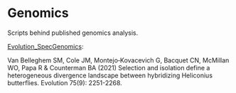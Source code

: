 # Genomics
Scripts behind published genomics analysis.

[Evolution_SpecGenomics](https://github.com/StevenVB12/Genomics/tree/master/Evolution_SpecGenomics):

Van Belleghem SM, Cole JM, Montejo‐Kovacevich G, Bacquet CN, McMillan WO, Papa R & Counterman BA (2021) Selection and isolation define a heterogeneous divergence landscape between hybridizing Heliconius butterflies. Evolution 75(9): 2251-2268.

